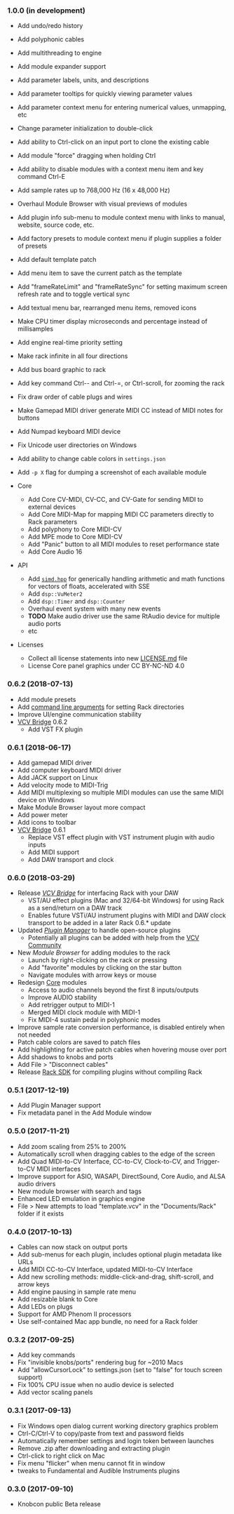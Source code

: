 
### 1.0.0 (in development)

- Add undo/redo history
- Add polyphonic cables
- Add multithreading to engine
- Add module expander support
- Add parameter labels, units, and descriptions
- Add parameter tooltips for quickly viewing parameter values
- Add parameter context menu for entering numerical values, unmapping, etc
- Change parameter initialization to double-click
- Add ability to Ctrl-click on an input port to clone the existing cable
- Add module "force" dragging when holding Ctrl
- Add ability to disable modules with a context menu item and key command Ctrl-E
- Add sample rates up to 768,000 Hz (16 x 48,000 Hz)
- Overhaul Module Browser with visual previews of modules
- Add plugin info sub-menu to module context menu with links to manual, website, source code, etc.
- Add factory presets to module context menu if plugin supplies a folder of presets
- Add default template patch
- Add menu item to save the current patch as the template
- Add "frameRateLimit" and "frameRateSync" for setting maximum screen refresh rate and to toggle vertical sync
- Add textual menu bar, rearranged menu items, removed icons
- Make CPU timer display microseconds and percentage instead of millisamples
- Add engine real-time priority setting
- Make rack infinite in all four directions
- Add bus board graphic to rack
- Add key command Ctrl-- and Ctrl-=, or Ctrl-scroll, for zooming the rack
- Fix draw order of cable plugs and wires
- Make Gamepad MIDI driver generate MIDI CC instead of MIDI notes for buttons
- Add Numpad keyboard MIDI device
- Fix Unicode user directories on Windows
- Add ability to change cable colors in `settings.json`
- Add `-p X` flag for dumping a screenshot of each available module

- Core
	- Add Core CV-MIDI, CV-CC, and CV-Gate for sending MIDI to external devices
	- Add Core MIDI-Map for mapping MIDI CC parameters directly to Rack parameters
	- Add polyphony to Core MIDI-CV
	- Add MPE mode to Core MIDI-CV
	- Add "Panic" button to all MIDI modules to reset performance state
	- Add Core Audio 16

- API
	- Add [`simd.hpp`](include/dsp/simd.hpp) for generically handling arithmetic and math functions for vectors of floats, accelerated with SSE
	- Add `dsp::VuMeter2`
	- Add `dsp::Timer` and `dsp::Counter`
	- Overhaul event system with many new events
	- **TODO** Make audio driver use the same RtAudio device for multiple audio ports
	- etc

- Licenses
	- Collect all license statements into new [LICENSE.md](LICENSE.md) file
	- License Core panel graphics under CC BY-NC-ND 4.0

### 0.6.2 (2018-07-13)

- Add module presets
- Add [command line arguments](https://vcvrack.com/manual/Installing.html#command-line-usage) for setting Rack directories
- Improve UI/engine communication stability
- [VCV Bridge](https://vcvrack.com/manual/Bridge.html) 0.6.2
	- Add VST FX plugin

### 0.6.1 (2018-06-17)

- Add gamepad MIDI driver
- Add computer keyboard MIDI driver
- Add JACK support on Linux
- Add velocity mode to MIDI-Trig
- Add MIDI multiplexing so multiple MIDI modules can use the same MIDI device on Windows
- Make Module Browser layout more compact
- Add power meter
- Add icons to toolbar
- [VCV Bridge](https://vcvrack.com/manual/Bridge.html) 0.6.1
	- Replace VST effect plugin with VST instrument plugin with audio inputs
	- Add MIDI support
	- Add DAW transport and clock

### 0.6.0 (2018-03-29)

- Release [*VCV Bridge*](https://vcvrack.com/manual/Bridge.html) for interfacing Rack with your DAW
	- VST/AU effect plugins (Mac and 32/64-bit Windows) for using Rack as a send/return on a DAW track
	- Enables future VSTi/AU instrument plugins with MIDI and DAW clock transport to be added in a later Rack 0.6.* update
- Updated [*Plugin Manager*](https://vcvrack.com/plugins.html) to handle open-source plugins
	- Potentially all plugins can be added with help from the [VCV Community](https://github.com/VCVRack/community/issues/248)
- New *Module Browser* for adding modules to the rack
	- Launch by right-clicking on the rack or pressing <enter>
	- Add "favorite" modules by clicking on the star button
	- Navigate modules with arrow keys or mouse
- Redesign [Core](https://vcvrack.com/manual/Core.html) modules
	- Access to audio channels beyond the first 8 inputs/outputs
	- Improve AUDIO stability
	- Add retrigger output to MIDI-1
	- Merged MIDI clock module with MIDI-1
	- Fix MIDI-4 sustain pedal in polyphonic modes
- Improve sample rate conversion performance, is disabled entirely when not needed
- Patch cable colors are saved to patch files
- Add highlighting for active patch cables when hovering mouse over port
- Add shadows to knobs and ports
- Add File > "Disconnect cables"
- Release [Rack SDK](https://github.com/VCVRack/Rack/issues/258#issuecomment-376293898) for compiling plugins without compiling Rack

### 0.5.1 (2017-12-19)

- Add Plugin Manager support
- Fix metadata panel in the Add Module window

### 0.5.0 (2017-11-21)

- Add zoom scaling from 25% to 200%
- Automatically scroll when dragging cables to the edge of the screen
- Add Quad MIDI-to-CV Interface, CC-to-CV, Clock-to-CV, and Trigger-to-CV MIDI interfaces
- Improve support for ASIO, WASAPI, DirectSound, Core Audio, and ALSA audio drivers
- New module browser with search and tags
- Enhanced LED emulation in graphics engine
- File > New attempts to load "template.vcv" in the "Documents/Rack" folder if it exists

### 0.4.0 (2017-10-13)

- Cables can now stack on output ports
- Add sub-menus for each plugin, includes optional plugin metadata like URLs
- Add MIDI CC-to-CV Interface, updated MIDI-to-CV Interface
- Add new scrolling methods: middle-click-and-drag, shift-scroll, and arrow keys
- Add engine pausing in sample rate menu
- Add resizable blank to Core
- Add LEDs on plugs
- Support for AMD Phenom II processors
- Use self-contained Mac app bundle, no need for a Rack folder

### 0.3.2 (2017-09-25)

- Add key commands
- Fix "invisible knobs/ports" rendering bug for ~2010 Macs
- Add "allowCursorLock" to settings.json (set to "false" for touch screen support)
- Fix 100% CPU issue when no audio device is selected
- Add vector scaling panels

### 0.3.1 (2017-09-13)

- Fix Windows open dialog current working directory graphics problem
- Ctrl-C/Ctrl-V to copy/paste from text and password fields
- Automatically remember settings and login token between launches
- Remove .zip after downloading and extracting plugin
- Ctrl-click to right click on Mac
- Fix menu "flicker" when menu cannot fit in window
- tweaks to Fundamental and Audible Instruments plugins

### 0.3.0 (2017-09-10)

- Knobcon public Beta release
